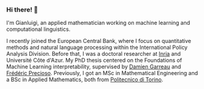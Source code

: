 ### Hi there! 👋 
I'm Gianluigi, an applied mathematician working on machine learning and computational linguistics. 

I recently joined the European Central Bank, where I focus on quantitative methods and natural language processing within the International Policy Analysis Division. Before that, I was a doctoral researcher at [Inria](https://inria.fr) and Université Côte d'Azur. My PhD thesis centered on the Foundations of Machine Learning interpretability, supervised by [Damien Garreau](https://sites.google.com/view/damien-garreau/home) and [Frédéric Precioso](https://www.i3s.unice.fr/~precioso). Previously, I got an MSc in Mathematical Engineering and a BSc in Applied Mathematics,  both from [Politecnico di Torino](https://www.polito.it/). 
